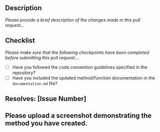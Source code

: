 ## Description

_Please provide a brief description of the changes made in this pull request..._

## Checklist

_Please make sure that the following checkpoints have been completed before submitting this pull request:..._

- [ ] Have you followed the code convention guidelines specified in the repository?
- [ ] Have you included the updated method/function documentation in the `documentation.md` file?

## Resolves: [Issue Number]

## Please upload a screenshot demonstrating the method you have created.

